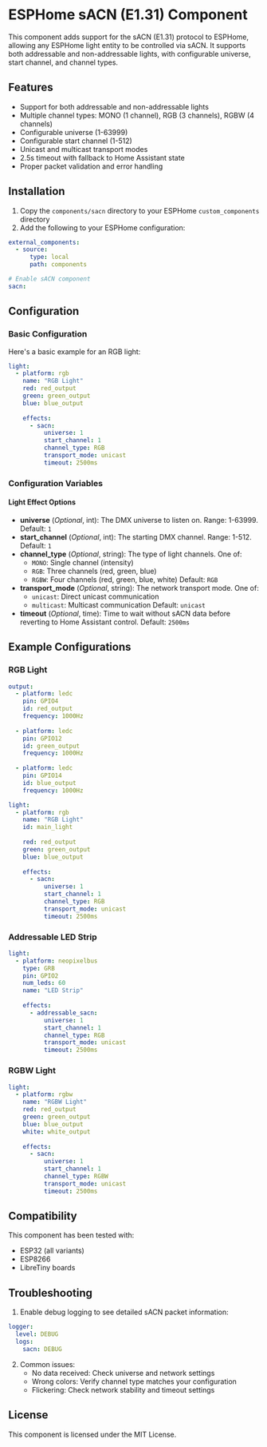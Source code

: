 # ESPHome sACN (E1.31) Component

This component adds support for the sACN (E1.31) protocol to ESPHome, allowing any ESPHome light entity to be controlled via sACN. It supports both addressable and non-addressable lights, with configurable universe, start channel, and channel types.

## Features

- Support for both addressable and non-addressable lights
- Multiple channel types: MONO (1 channel), RGB (3 channels), RGBW (4 channels)
- Configurable universe (1-63999)
- Configurable start channel (1-512)
- Unicast and multicast transport modes
- 2.5s timeout with fallback to Home Assistant state
- Proper packet validation and error handling

## Installation

1. Copy the `components/sacn` directory to your ESPHome `custom_components` directory
2. Add the following to your ESPHome configuration:

```yaml
external_components:
  - source:
      type: local
      path: components

# Enable sACN component
sacn:
```

## Configuration

### Basic Configuration

Here's a basic example for an RGB light:

```yaml
light:
  - platform: rgb
    name: "RGB Light"
    red: red_output
    green: green_output
    blue: blue_output
    
    effects:
      - sacn:
          universe: 1
          start_channel: 1
          channel_type: RGB
          transport_mode: unicast
          timeout: 2500ms
```

### Configuration Variables

#### Light Effect Options

- **universe** (*Optional*, int): The DMX universe to listen on. Range: 1-63999. Default: `1`
- **start_channel** (*Optional*, int): The starting DMX channel. Range: 1-512. Default: `1`
- **channel_type** (*Optional*, string): The type of light channels. One of:
  - `MONO`: Single channel (intensity)
  - `RGB`: Three channels (red, green, blue)
  - `RGBW`: Four channels (red, green, blue, white)
  Default: `RGB`
- **transport_mode** (*Optional*, string): The network transport mode. One of:
  - `unicast`: Direct unicast communication
  - `multicast`: Multicast communication
  Default: `unicast`
- **timeout** (*Optional*, time): Time to wait without sACN data before reverting to Home Assistant control. Default: `2500ms`

## Example Configurations

### RGB Light

```yaml
output:
  - platform: ledc
    pin: GPIO4
    id: red_output
    frequency: 1000Hz
    
  - platform: ledc
    pin: GPIO12
    id: green_output
    frequency: 1000Hz
    
  - platform: ledc
    pin: GPIO14
    id: blue_output
    frequency: 1000Hz

light:
  - platform: rgb
    name: "RGB Light"
    id: main_light
    
    red: red_output
    green: green_output
    blue: blue_output
    
    effects:
      - sacn:
          universe: 1
          start_channel: 1
          channel_type: RGB
          transport_mode: unicast
          timeout: 2500ms
```

### Addressable LED Strip

```yaml
light:
  - platform: neopixelbus
    type: GRB
    pin: GPIO2
    num_leds: 60
    name: "LED Strip"
    
    effects:
      - addressable_sacn:
          universe: 1
          start_channel: 1
          channel_type: RGB
          transport_mode: unicast
          timeout: 2500ms
```

### RGBW Light

```yaml
light:
  - platform: rgbw
    name: "RGBW Light"
    red: red_output
    green: green_output
    blue: blue_output
    white: white_output
    
    effects:
      - sacn:
          universe: 1
          start_channel: 1
          channel_type: RGBW
          transport_mode: unicast
          timeout: 2500ms
```

## Compatibility

This component has been tested with:
- ESP32 (all variants)
- ESP8266
- LibreTiny boards

## Troubleshooting

1. Enable debug logging to see detailed sACN packet information:
```yaml
logger:
  level: DEBUG
  logs:
    sacn: DEBUG
```

2. Common issues:
   - No data received: Check universe and network settings
   - Wrong colors: Verify channel type matches your configuration
   - Flickering: Check network stability and timeout settings

## License

This component is licensed under the MIT License. 